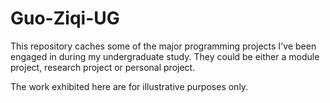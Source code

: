 # Guo-Ziqi-UG
This repository caches some of the major programming projects I've been engaged in during my undergraduate study. They could be either a module project, research project or personal project.

The work exhibited here are for illustrative purposes only.
